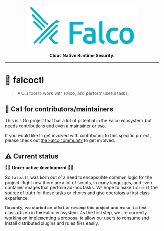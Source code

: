 <p align="center"><img src="https://raw.githubusercontent.com/falcosecurity/community/master/logo/primary-logo.png" width="360"></p>
<p align="center"><b>Cloud Native Runtime Security.</b></p>

<hr>

# 🧰 falcoctl

> A CLI tool to work with Falco, and perform useful tasks.

## 📣 Call for contributors/maintainers

This is a Go project that has a lot of potential in the Falco ecosystem, but needs contributions and even a maintainer or two.

If you would like to get involved with contributing to this specific project, please check out [the Falco community](https://github.com/falcosecurity/community) to get involved.

## ⚠️ Current status

👷‍♀️ **Under active development** 👷‍♂️

So `falcoctl` was born out of a need to encapsulate common logic for the project.
Right now there are a lot of scripts, in many languages, and even container images that perform ad-hoc tasks.
We hope to make `falcoctl` the source of truth for these tasks or chores and give operators a first class experience.

Recently, we started an effort to revamp this project and make it a first-class citizen in the Falco ecosystem. As the first step, we are currently working on implementing a [proposal](proposals/20220916-rules-and-plugin-distribution.md) to allow our users to consume and install distributed plugins and rules files easily.

